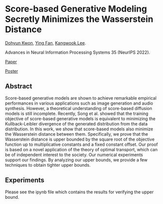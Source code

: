 # Score-based Generative Modeling Secretly Minimizes the Wasserstein Distance
[Dohyun Kwon](https://sites.google.com/site/dhkwonmath/), [Ying Fan](https://pages.cs.wisc.edu/~yingfan/), [Kangwook Lee](https://kangwooklee.com/aboutme/).

Advances in Neural Information Processing Systems 35 (NeurIPS 2022).


[Paper](https://openreview.net/forum?id=oPzICxVFqVM)

[Poster](poster.png)

## Abstract
Score-based generative models are shown to achieve remarkable empirical performances in various applications such as image generation and audio synthesis. However, a theoretical understanding of score-based diffusion models is still incomplete. Recently, Song et al. showed that the training objective of score-based generative models is equivalent to minimizing the Kullback-Leibler divergence of the generated distribution from the data distribution. In this work, we show that score-based models also minimize the Wasserstein distance between them. Specifically, we prove that the Wasserstein distance is upper bounded by the square root of the objective function up to multiplicative constants and a fixed constant offset. Our proof is based on a novel application of the theory of optimal transport, which can be of independent interest to the society. Our numerical experiments support our findings. By analyzing our upper bounds, we provide a few techniques to obtain tighter upper bounds. 

## Experiments
Please see the ipynb file which contains the results for verifying the upper bound.
